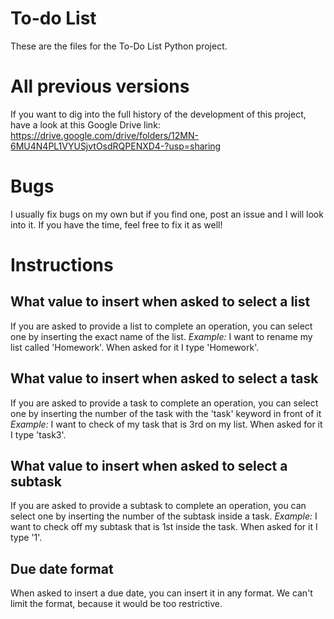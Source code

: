 # To-do List
These are the files for the To-Do List Python project.

# All previous versions
If you want to dig into the full history of the development of this project, have a look at this Google Drive link: https://drive.google.com/drive/folders/12MN-6MU4N4PL1VYUSjvtOsdRQPENXD4-?usp=sharing

# Bugs
I usually fix bugs on my own but if you find one, post an issue and I will look into it. If you have the time, feel free to fix it as well!

# Instructions

## What value to insert when asked to select a list

If you are asked to provide a list to complete an operation, you can select one by inserting the exact name of the list.
_Example:_ I want to rename my list called 'Homework'. When asked for it I type 'Homework'.

## What value to insert when asked to select a task
If you are asked to provide a task to complete an operation, you can select one by inserting the number of the task with the 'task' keyword in front of it
_Example:_ I want to check of my task that is 3rd on my list. When asked for it I type 'task3'.

## What value to insert when asked to select a subtask
If you are asked to provide a subtask to complete an operation, you can select one by inserting the number of the subtask inside a task.
_Example:_ I want to check off my subtask that is 1st inside the task. When asked for it I type '1'.

## Due date format
When asked to insert a due date, you can insert it in any format. We can't limit the format, because it would be too restrictive.